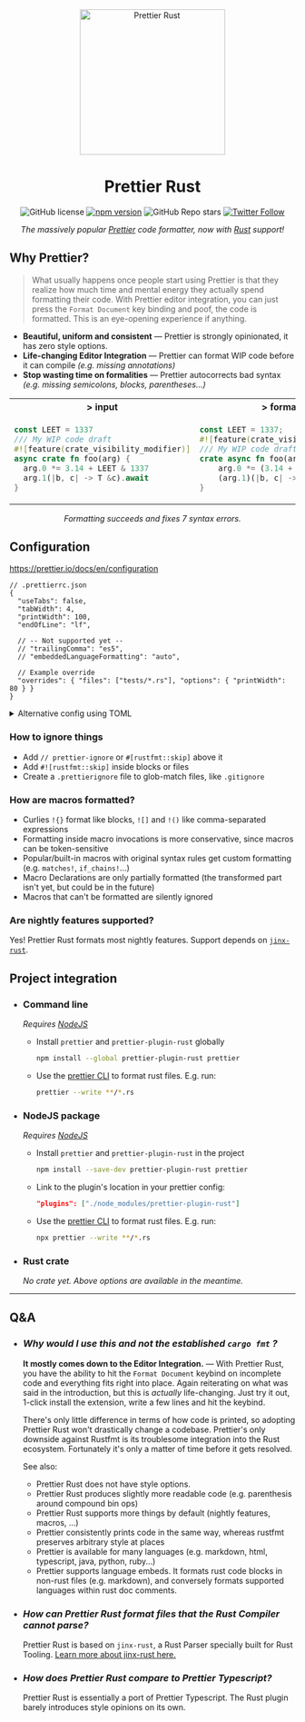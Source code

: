 <div align="center">
  <img alt="Prettier Rust" height="256px" src="https://user-images.githubusercontent.com/109366411/181039409-b66d6a4c-bbc7-4fbb-8a79-d7bb1af87a63.png">
</div>

<h1 align="center">Prettier Rust</h1>

<div align="center">

![GitHub license](https://img.shields.io/badge/license-MIT-blue.svg) [![npm version](https://img.shields.io/npm/v/prettier-plugin-rust.svg?style=flat)](https://www.npmjs.com/package/prettier-plugin-rust) ![GitHub Repo stars](https://img.shields.io/github/stars/jinxdash/prettier-plugin-rust?style=social) [![Twitter Follow](https://img.shields.io/twitter/follow/jinxdash?style=social)](https://twitter.com/jinxdash)

_The massively popular [Prettier](https://prettier.io/) code formatter, now with [Rust](https://www.rust-lang.org/) support!_

</div>

## Why Prettier?

> What usually happens once people start using Prettier is that they realize how much time and mental energy they actually spend formatting their code. With Prettier editor integration, you can just press the `Format Document` key binding and poof, the code is formatted. This is an eye-opening experience if anything.

- **Beautiful, uniform and consistent** — Prettier is strongly opinionated, it has zero style options.
- **Life-changing Editor Integration** — Prettier can format WIP code before it can compile _(e.g. missing annotations)_
- **Stop wasting time on formalities** — Prettier autocorrects bad syntax _(e.g. missing semicolons, blocks, parentheses...)_

<table align="center">
<tr> <th>> input</th> <th>> formatted</th> </tr>
<tr>
  <td>

<!-- prettier-ignore -->
```rs
const LEET = 1337
/// My WIP code draft
#![feature(crate_visibility_modifier)]
async crate fn foo(arg) {
  arg.0 *= 3.14 + LEET & 1337
  arg.1(|b, c| -> T &c).await
}
```

  </td>
  <td>

<!-- prettier-ignore -->
```rs
const LEET = 1337;
#![feature(crate_visibility_modifier)]
/// My WIP code draft
crate async fn foo(arg) {
    arg.0 *= (3.14 + LEET) & 1337;
    (arg.1)(|b, c| -> T { &c }).await
}
```

  </td>
</tr>
</table>
<div align="center">

_Formatting succeeds and fixes 7 syntax errors._

</div>

## Configuration

https://prettier.io/docs/en/configuration

```json5
// .prettierrc.json
{
  "useTabs": false,
  "tabWidth": 4,
  "printWidth": 100,
  "endOfLine": "lf",

  // -- Not supported yet --
  // "trailingComma": "es5",
  // "embeddedLanguageFormatting": "auto",

  // Example override
  "overrides": { "files": ["tests/*.rs"], "options": { "printWidth": 80 } }
}
```

<details>
    <summary>Alternative config using TOML</summary>

```toml
# .prettierrc.toml

useTabs = false
tabWidth = 4
printWidth = 100
endOfLine = "lf"

# -- Not supported yet --
# trailingComma = "es5"
# embeddedLanguageFormatting = "auto"

# Example override
overrides = [
  { files = ["tests/*.rs"], options = { printWidth = 80 } }
]
```

</details>

### How to ignore things

- Add `// prettier-ignore` or `#[rustfmt::skip]` above it
- Add `#![rustfmt::skip]` inside blocks or files
- Create a `.prettierignore` file to glob-match files, like `.gitignore`

### How are macros formatted?

- Curlies `!{}` format like blocks, `![]` and `!()` like comma-separated expressions
- Formatting inside macro invocations is more conservative, since macros can be token-sensitive
- Popular/built-in macros with original syntax rules get custom formatting (e.g. `matches!`, `if_chains!`...)
- Macro Declarations are only partially formatted (the transformed part isn't yet, but could be in the future)
- Macros that can't be formatted are silently ignored

### Are nightly features supported?

Yes! Prettier Rust formats most nightly features. Support depends on [`jinx-rust`](https://github.com/jinxdash/jinx-rust).

## Project integration

- ### Command line

  _Requires [NodeJS](https://nodejs.dev/download/)_

  - Install `prettier` and `prettier-plugin-rust` globally

    ```sh
    npm install --global prettier-plugin-rust prettier
    ```

  - Use the [prettier CLI](https://prettier.io/docs/en/cli.html) to format rust files. E.g. run:

    ```sh
    prettier --write **/*.rs
    ```

- ### NodeJS package

  _Requires [NodeJS](https://nodejs.dev/download/)_

  - Install `prettier` and `prettier-plugin-rust` in the project

    ```sh
    npm install --save-dev prettier-plugin-rust prettier
    ```

  - Link to the plugin's location in your prettier config:

    ```json
    "plugins": ["./node_modules/prettier-plugin-rust"]
    ```

  - Use the [prettier CLI](https://prettier.io/docs/en/cli.html) to format rust files. E.g. run:

    ```sh
    npx prettier --write **/*.rs
    ```

- ### Rust crate

  _No crate yet. Above options are available in the meantime._

---

## Q&A

- ### _Why would I use this and not the established `cargo fmt` ?_

  **It mostly comes down to the Editor Integration.** — With Prettier Rust, you have the ability to hit the `Format Document` keybind on incomplete code and everything fits right into place. Again reiterating on what was said in the introduction, but this is _actually_ life-changing. Just try it out, 1-click install the extension, write a few lines and hit the keybind.

   There's only little difference in terms of how code is printed, so adopting Prettier Rust won't drastically change a codebase. Prettier's only downside against Rustfmt is its troublesome integration into the Rust ecosystem. Fortunately it's only a matter of time before it gets resolved.

  See also:

  - Prettier Rust does not have style options.
  - Prettier Rust produces slightly more readable code (e.g. parenthesis around compound bin ops)
  - Prettier Rust supports more things by default (nightly features, macros, ...)
  - Prettier consistently prints code in the same way, whereas rustfmt preserves arbitrary style at places
  - Prettier is available for many languages (e.g. markdown, html, typescript, java, python, ruby...)
  - Prettier supports language embeds. It formats rust code blocks in non-rust files (e.g. markdown), and conversely formats supported languages within rust doc comments.

- ### _How can Prettier Rust format files that the Rust Compiler cannot parse?_

  Prettier Rust is based on `jinx-rust`, a Rust Parser specially built for Rust Tooling. [Learn more about jinx-rust here.](https://github.com/jinxdash/jinx-rust)

- ### _How does Prettier Rust compare to Prettier Typescript?_

  Prettier Rust is essentially a port of Prettier Typescript. The Rust plugin barely introduces style opinions on its own.